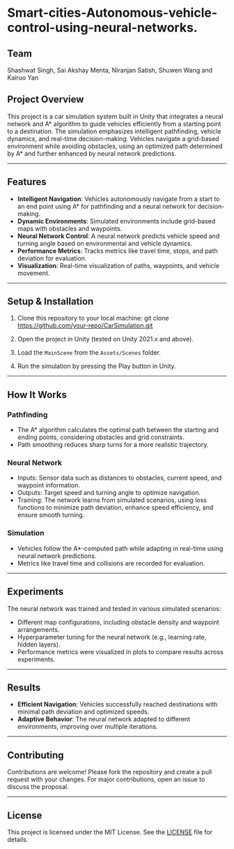# Smart-cities-Autonomous-vehicle-control-using-neural-networks.
## Team
Shashwat Singh, Sai Akshay Menta, Niranjan Satish, Shuwen Wang and Kairuo Yan


## Project Overview
This project is a car simulation system built in Unity that integrates a neural network and A* algorithm to guide vehicles efficiently from a starting point to a destination. The simulation emphasizes intelligent pathfinding, vehicle dynamics, and real-time decision-making. Vehicles navigate a grid-based environment while avoiding obstacles, using an optimized path determined by A* and further enhanced by neural network predictions.

---

## Features
- **Intelligent Navigation**: Vehicles autonomously navigate from a start to an end point using A* for pathfinding and a neural network for decision-making.
- **Dynamic Environments**: Simulated environments include grid-based maps with obstacles and waypoints.
- **Neural Network Control**: A neural network predicts vehicle speed and turning angle based on environmental and vehicle dynamics.
- **Performance Metrics**: Tracks metrics like travel time, stops, and path deviation for evaluation.
- **Visualization**: Real-time visualization of paths, waypoints, and vehicle movement.

---



## Setup & Installation
1. Clone this repository to your local machine:
   git clone https://github.com/your-repo/CarSimulation.git

2. Open the project in Unity (tested on Unity 2021.x and above).

3. Load the `MainScene` from the `Assets/Scenes` folder.

4. Run the simulation by pressing the Play button in Unity.

---

## How It Works
### Pathfinding
- The A* algorithm calculates the optimal path between the starting and ending points, considering obstacles and grid constraints.
- Path smoothing reduces sharp turns for a more realistic trajectory.

### Neural Network
- Inputs: Sensor data such as distances to obstacles, current speed, and waypoint information.
- Outputs: Target speed and turning angle to optimize navigation.
- Training: The network learns from simulated scenarios, using loss functions to minimize path deviation, enhance speed efficiency, and ensure smooth turning.

### Simulation
- Vehicles follow the A*-computed path while adapting in real-time using neural network predictions.
- Metrics like travel time and collisions are recorded for evaluation.

---

## Experiments
The neural network was trained and tested in various simulated scenarios:
- Different map configurations, including obstacle density and waypoint arrangements.
- Hyperparameter tuning for the neural network (e.g., learning rate, hidden layers).
- Performance metrics were visualized in plots to compare results across experiments.

---

## Results
- **Efficient Navigation**: Vehicles successfully reached destinations with minimal path deviation and optimized speeds.
- **Adaptive Behavior**: The neural network adapted to different environments, improving over multiple iterations.

---

## Contributing
Contributions are welcome! Please fork the repository and create a pull request with your changes. For major contributions, open an issue to discuss the proposal.

---

## License
This project is licensed under the MIT License. See the [LICENSE](LICENSE) file for details.


